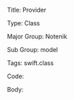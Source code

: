 Title:  Provider

Type:   Class

Major Group: Notenik

Sub Group:   model

Tags:   swift.class

Code:



Body:


